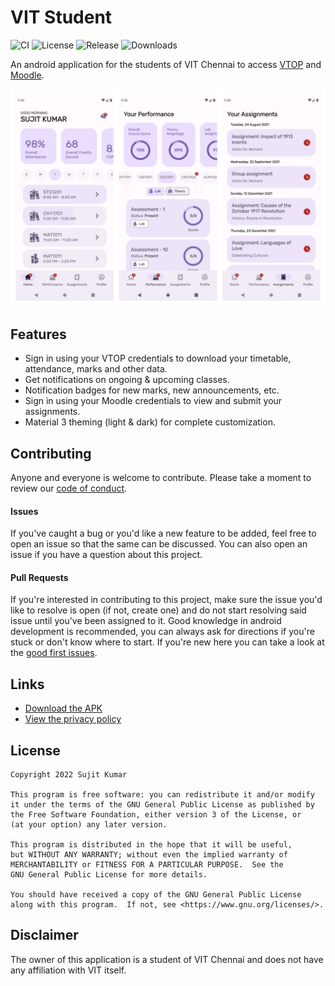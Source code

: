 # VIT Student

![CI](https://github.com/therealsujitk/android-vtop-chennai/actions/workflows/build_push.yml/badge.svg) ![License](https://img.shields.io/badge/license-GPL--3.0-orange) ![Release](https://vtopchennai.therealsuji.tk/release.svg) ![Downloads](https://vtopchennai.therealsuji.tk/downloads.svg)

An android application for the students of VIT Chennai to
access [VTOP](https://vtopcc.vit.ac.in/vtop) and [Moodle](https://lms.vit.ac.in/).

![Preview](/preview.gif)

## Features

- Sign in using your VTOP credentials to download your timetable, attendance, marks and other data.
- Get notifications on ongoing & upcoming classes.
- Notification badges for new marks, new announcements, etc.
- Sign in using your Moodle credentials to view and submit your assignments.
- Material 3 theming (light & dark) for complete customization.

## Contributing

Anyone and everyone is welcome to contribute. Please take a moment to review
our [code of conduct](/CODE_OF_CONDUCT.md).

#### Issues

If you've caught a bug or you'd like a new feature to be added, feel free to open an issue so that
the same can be discussed. You can also open an issue if you have a question about this project.

#### Pull Requests

If you're interested in contributing to this project, make sure the issue you'd like to resolve is
open (if not, create one) and do not start resolving said issue until you've been assigned to it.
Good knowledge in android development is recommended, you can always ask for directions if you're
stuck or don't know where to start. If you're new here you can take a look at
the [good first issues](https://github.com/therealsujitk/android-vtop-chennai/labels/good%20first%20issue).

## Links

- [Download the APK](https://vtopchennai.therealsuji.tk/)
- [View the privacy policy](https://vtopchennai.therealsuji.tk/privacy-policy)

## License

```
Copyright 2022 Sujit Kumar

This program is free software: you can redistribute it and/or modify
it under the terms of the GNU General Public License as published by
the Free Software Foundation, either version 3 of the License, or
(at your option) any later version.

This program is distributed in the hope that it will be useful,
but WITHOUT ANY WARRANTY; without even the implied warranty of
MERCHANTABILITY or FITNESS FOR A PARTICULAR PURPOSE.  See the
GNU General Public License for more details.

You should have received a copy of the GNU General Public License
along with this program.  If not, see <https://www.gnu.org/licenses/>.
```

## Disclaimer

The owner of this application is a student of VIT Chennai and does not have any affiliation with VIT
itself.
